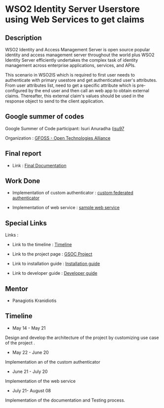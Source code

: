 
# WSO2 Identity Server Userstore using Web Services to get claims


**Description**
---

WSO2 Identity and Access Management Server is open source popular identity and access management server throughout the world plus WSO2 Identity Server efficiently undertakes the complex task of identity management across enterprise applications, services, and APIs.

This scenario in WSO2IS which is required to first user needs to authenticate with primary usestore and get authenticated user's attributes. From user attributes list, need to get a specific attribute which is pre-configured by the end user and then call an web app to obtain external claims. Thereafter, this external claim's values should be used in the response object to send to the client application.

**Google summer of codes**
---

Google Summer of Code participant: Isuri Anuradha ([isu97](https://github.com)

Organization : [GFOSS - Open Technologies Alliance](https://gfoss.eu)

**Final report**
---

- Link : [Final Documentation](https://gist.github.com/isuri97/1dcdce22deebaa7f6b9d057bf7075902)

**Work Done**
---

- Implementation of custom authenticator : [custom federated authenticator](https://github.com/eellak/gsoc2018-wso2/tree/master/components/org.wso2.carbon.identity.sample.custom.authenticator)

- Implementation of web service : [sample web service](https://github.com/eellak/gsoc2018-wso2/tree/master/components/sample_web_application)


**Special Links**
---
 Links :

* Link to the timeline : [Timeline](https://docs.google.com/spreadsheets/d/1oHRgznE82yOQ7dBfqKD3IIba4ZlfTBd8lKsjUgp_fRU/edit?usp=sharing)

* Link to the project page : [GSOC Project](https://summerofcode.withgoogle.com/projects/#5787476321370112)

* Link to installation guide : [Installation guide](https://github.com/eellak/gsoc2018-wso2/wiki/Installation-Guide)

* Link to developer guide : [Developer guide](https://github.com/eellak/gsoc2018-wso2/wiki/Developer-Guide)

**Mentor**
---
- Panagiotis Kranidiotis

**Timeline**
---
- May 14 - May 21

Design and develop the architecture of the project by customizing use case of the project .

- May 22 - June 20

 Implementation an of the custom authenticator

- June 21 - July 20

Implementation of  the web service

- July 21- August 08

Implementation of the  documentation and Testing process.

